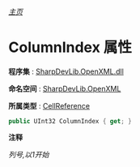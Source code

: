 ###### [主页](./Index.md "主页")

# ColumnIndex 属性

**程序集** : [SharpDevLib.OpenXML.dll](./SharpDevLib.OpenXML.assembly.md "SharpDevLib.OpenXML.dll")

**命名空间** : [SharpDevLib.OpenXML](./SharpDevLib.OpenXML.namespace.md "SharpDevLib.OpenXML")

**所属类型** : [CellReference](./SharpDevLib.OpenXML.CellReference.md "CellReference")

``` csharp
public UInt32 ColumnIndex { get; }
```

**注释**

*列号,以1开始*



